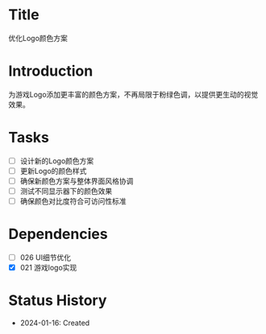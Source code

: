 # Title
优化Logo颜色方案

# Introduction
为游戏Logo添加更丰富的颜色方案，不再局限于粉绿色调，以提供更生动的视觉效果。

# Tasks
- [ ] 设计新的Logo颜色方案
- [ ] 更新Logo的颜色样式
- [ ] 确保新颜色方案与整体界面风格协调
- [ ] 测试不同显示器下的颜色效果
- [ ] 确保颜色对比度符合可访问性标准

# Dependencies
- [ ] 026 UI细节优化
- [x] 021 游戏logo实现

# Status History
- 2024-01-16: Created
